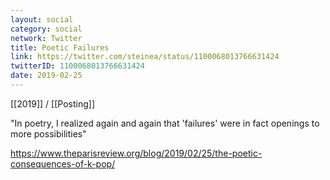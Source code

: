 ```yaml
---
layout: social
category: social
network: Twitter
title: Poetic Failures
link: https://twitter.com/steinea/status/1100068013766631424
twitterID: 1100068013766631424
date: 2019-02-25
---
```


[[2019]] / [[Posting]]

"In poetry, I realized again and again that 'failures' were in fact openings to more possibilities"

<https://www.theparisreview.org/blog/2019/02/25/the-poetic-consequences-of-k-pop/>
